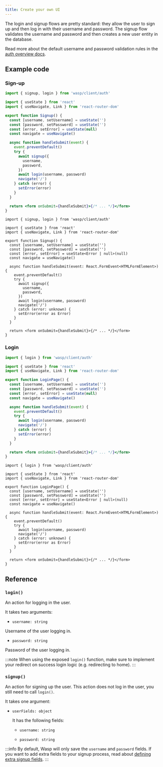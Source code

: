 ```yaml
---
title: Create your own UI
---
```


The login and signup flows are pretty standard: they allow the user to sign up and then log in with their username and password. The signup flow validates the username and password and then creates a new user entity in the database.

Read more about the default username and password validation rules in the [auth overview docs](../overview.md#default-validations).

## Example code

### Sign-up

<Tabs groupId="js-ts">
<TabItem value="js" label="JavaScript">

```jsx title="src/pages/auth.jsx"
import { signup, login } from 'wasp/client/auth'

import { useState } from 'react'
import { useNavigate, Link } from 'react-router-dom'

export function Signup() {
  const [username, setUsername] = useState('')
  const [password, setPassword] = useState('')
  const [error, setError] = useState(null)
  const navigate = useNavigate()

  async function handleSubmit(event) {
    event.preventDefault()
    try {
      await signup({
        username,
        password,
      })
      await login(username, password)
      navigate('/')
    } catch (error) {
      setError(error)
    }
  }

  return <form onSubmit={handleSubmit}>{/* ... */}</form>
}
```

</TabItem>
<TabItem value="ts" label="TypeScript">

```tsx title="src/pages/auth.tsx"
import { signup, login } from 'wasp/client/auth'

import { useState } from 'react'
import { useNavigate, Link } from 'react-router-dom'

export function Signup() {
  const [username, setUsername] = useState('')
  const [password, setPassword] = useState('')
  const [error, setError] = useState<Error | null>(null)
  const navigate = useNavigate()

  async function handleSubmit(event: React.FormEvent<HTMLFormElement>) {
    event.preventDefault()
    try {
      await signup({
        username,
        password,
      })
      await login(username, password)
      navigate('/')
    } catch (error: unknown) {
      setError(error as Error)
    }
  }

  return <form onSubmit={handleSubmit}>{/* ... */}</form>
}
```

</TabItem>
</Tabs>

### Login

<Tabs groupId="js-ts">
<TabItem value="js" label="JavaScript">

```jsx title="src/pages/auth.jsx"
import { login } from 'wasp/client/auth'

import { useState } from 'react'
import { useNavigate, Link } from 'react-router-dom'

export function LoginPage() {
  const [username, setUsername] = useState('')
  const [password, setPassword] = useState('')
  const [error, setError] = useState(null)
  const navigate = useNavigate()

  async function handleSubmit(event) {
    event.preventDefault()
    try {
      await login(username, password)
      navigate('/')
    } catch (error) {
      setError(error)
    }
  }

  return <form onSubmit={handleSubmit}>{/* ... */}</form>
}
```

</TabItem>
<TabItem value="ts" label="TypeScript">

```tsx title="src/pages/auth.tsx"
import { login } from 'wasp/client/auth'

import { useState } from 'react'
import { useNavigate, Link } from 'react-router-dom'

export function LoginPage() {
  const [username, setUsername] = useState('')
  const [password, setPassword] = useState('')
  const [error, setError] = useState<Error | null>(null)
  const navigate = useNavigate()

  async function handleSubmit(event: React.FormEvent<HTMLFormElement>) {
    event.preventDefault()
    try {
      await login(username, password)
      navigate('/')
    } catch (error: unknown) {
      setError(error as Error)
    }
  }

  return <form onSubmit={handleSubmit}>{/* ... */}</form>
}
```

</TabItem>
</Tabs>

## Reference

### `login()`

An action for logging in the user.

It takes two arguments:

- `username: string` <Required />

Username of the user logging in.

- `password: string` <Required />

Password of the user logging in.


:::note
When using the exposed `login()` function, make sure to implement your redirect on success login logic (e.g. redirecting to home).
:::

### `signup()`

An action for signing up the user. This action does not log in the user, you still need to call `login()`.

It takes one argument:

- `userFields: object` <Required />

  It has the following fields:

  - `username: string` <Required />

  - `password: string` <Required />

:::info
By default, Wasp will only save the `username` and `password` fields. If you want to add extra fields to your signup process, read about [defining extra signup fields](../overview.md#customizing-the-signup-process).
:::


